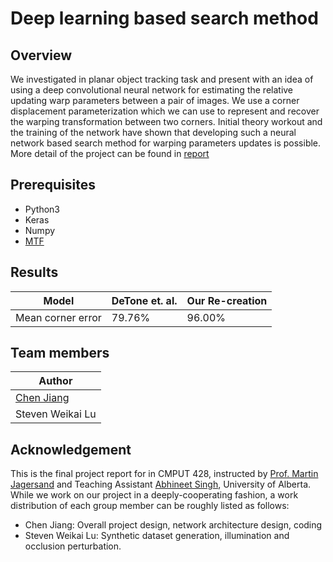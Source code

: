# Deep learning based search method

## Overview
We investigated in planar object tracking task and present with an idea of using a deep convolutional neural network for estimating the relative updating warp parameters between a pair of images. We use a corner displacement parameterization which we can use to represent and recover the warping transformation between two corners. Initial theory workout and the training of the network have shown that developing such a neural network based search method for warping parameters updates is possible.
More detail of the project can be found in [report]()

## Prerequisites
+ Python3
+ Keras
+ Numpy
+ [MTF](http://webdocs.cs.ualberta.ca/~vis/mtf/)

## Results
| Model                     | DeTone et. al. | Our Re-creation |
| ------------- | ----------------- | ---------------- |
| Mean corner error         |     79.76%        |      96.00%      |

## Team members
| Author           |
| ---------------- |
| [Chen Jiang](https://github.com/zonetrooper32)       |
| Steven Weikai Lu |

## Acknowledgement
This is the final project report for in CMPUT 428, instructed by [Prof. Martin Jagersand](https://webdocs.cs.ualberta.ca/~jag/) and Teaching Assistant [Abhineet Singh](http://webdocs.cs.ualberta.ca/~vis/asingh1/), University of Alberta. While we work on our project in a deeply-cooperating fashion, a work distribution of each group member can be roughly listed as follows:
 - Chen Jiang: Overall project design, network architecture design, coding
 - Steven Weikai Lu: Synthetic dataset generation, illumination and occlusion perturbation.
